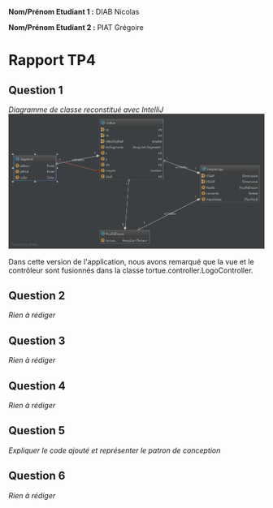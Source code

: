 **Nom/Prénom Etudiant 1 :** DIAB Nicolas

**Nom/Prénom Etudiant 2 :** PIAT Grégoire

# Rapport TP4

## Question 1

*Diagramme de classe reconstitué avec IntelliJ*
![diagram](images/diagramDeBase.png)

Dans cette version de l'application, nous avons remarqué que la vue et le contrôleur sont fusionnés dans la classe tortue.controller.LogoController.

## Question 2
*Rien à rédiger*

## Question 3
*Rien à rédiger*

## Question 4
*Rien à rédiger*

## Question 5
*Expliquer le code ajouté et représenter le patron de conception*

## Question 6
*Rien à rédiger*
